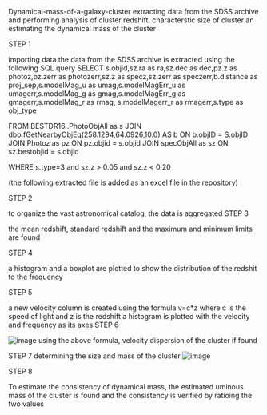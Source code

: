 Dynamical-mass-of-a-galaxy-cluster
extracting data from the SDSS archive and performing analysis of cluster redshift, characterstic size of cluster an estimating the dynamical mass of the cluster

STEP 1

importing data
the data from the SDSS archive is extracted using the following SQL query
SELECT 
s.objid,sz.ra as ra,sz.dec as dec,pz.z as photoz,pz.zerr as photozerr,sz.z as specz,sz.zerr as 
speczerr,b.distance as proj_sep,s.modelMag_u as umag,s.modelMagErr_u as 
umagerr,s.modelMag_g as gmag,s.modelMagErr_g as gmagerr,s.modelMag_r as rmag, 
s.modelMagerr_r as rmagerr,s.type as obj_type 
 
FROM BESTDR16..PhotoObjAll as s 
JOIN dbo.fGetNearbyObjEq(258.1294,64.0926,10.0) AS b ON b.objID = S.objID 
JOIN Photoz as pz ON pz.objid = s.objid 
JOIN specObjAll as sz ON sz.bestobjid = s.objid 
 
WHERE s.type=3 and sz.z > 0.05 and sz.z < 0.20

(the following extracted file is added as an excel file in the repository)

STEP 2

to organize the vast astronomical catalog, the data is aggregated
STEP 3

the mean redshift, standard redshift and the maximum and minimum limits are found

STEP 4

a histogram and a boxplot are plotted to show the distribution of the redshit to the frequency

STEP 5

a new velocity column is created using the formula v=c*z
where c is the speed of light 
and z is the redshift
a histogram is plotted with the velocity and frequency as its axes
STEP 6

![image](https://github.com/user-attachments/assets/d849e56d-9a20-4899-8317-96312fc5368b)
using the above formula, velocity dispersion of the cluster if found

STEP 7
determining the size and mass of the cluster
![image](https://github.com/user-attachments/assets/4c573c2e-410d-4a14-a444-f8de15356d22)

STEP 8

To estimate the consistency of dynamical mass, the estimated uminous mass of the cluster is found and the consistency is verified by ratioing the two values


